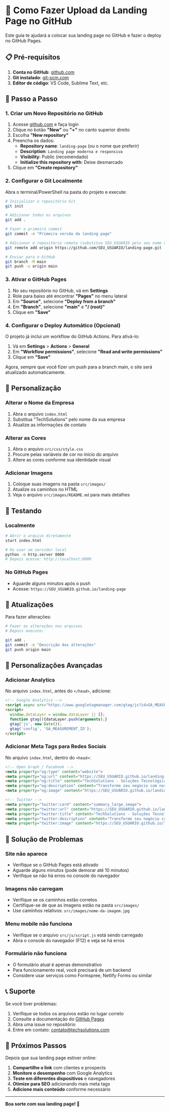 # 🚀 Como Fazer Upload da Landing Page no GitHub

Este guia te ajudará a colocar sua landing page no GitHub e fazer o deploy no GitHub Pages.

## 📋 Pré-requisitos

1. **Conta no GitHub**: [github.com](https://github.com)
2. **Git instalado**: [git-scm.com](https://git-scm.com/)
3. **Editor de código**: VS Code, Sublime Text, etc.

## 🎯 Passo a Passo

### 1. Criar um Novo Repositório no GitHub

1. Acesse [github.com](https://github.com) e faça login
2. Clique no botão **"New"** ou **"+"** no canto superior direito
3. Escolha **"New repository"**
4. Preencha os dados:
   - **Repository name**: `landing-page` (ou o nome que preferir)
   - **Description**: `Landing page moderna e responsiva`
   - **Visibility**: Public (recomendado)
   - **Initialize this repository with**: Deixe desmarcado
5. Clique em **"Create repository"**

### 2. Configurar o Git Localmente

Abra o terminal/PowerShell na pasta do projeto e execute:

```bash
# Inicializar o repositório Git
git init

# Adicionar todos os arquivos
git add .

# Fazer o primeiro commit
git commit -m "Primeira versão da landing page"

# Adicionar o repositório remoto (substitua SEU_USUARIO pelo seu nome de usuário)
git remote add origin https://github.com/SEU_USUARIO/landing-page.git

# Enviar para o GitHub
git branch -M main
git push -u origin main
```

### 3. Ativar o GitHub Pages

1. No seu repositório no GitHub, vá em **Settings**
2. Role para baixo até encontrar **"Pages"** no menu lateral
3. Em **"Source"**, selecione **"Deploy from a branch"**
4. Em **"Branch"**, selecione **"main"** e **"/ (root)"**
5. Clique em **"Save"**

### 4. Configurar o Deploy Automático (Opcional)

O projeto já inclui um workflow do GitHub Actions. Para ativá-lo:

1. Vá em **Settings** > **Actions** > **General**
2. Em **"Workflow permissions"**, selecione **"Read and write permissions"**
3. Clique em **"Save"**

Agora, sempre que você fizer um push para a branch main, o site será atualizado automaticamente.

## 🔧 Personalização

### Alterar o Nome da Empresa

1. Abra o arquivo `index.html`
2. Substitua "TechSolutions" pelo nome da sua empresa
3. Atualize as informações de contato

### Alterar as Cores

1. Abra o arquivo `src/css/style.css`
2. Procure pelas variáveis de cor no início do arquivo
3. Altere as cores conforme sua identidade visual

### Adicionar Imagens

1. Coloque suas imagens na pasta `src/images/`
2. Atualize os caminhos no HTML
3. Veja o arquivo `src/images/README.md` para mais detalhes

## 📱 Testando

### Localmente
```bash
# Abrir o arquivo diretamente
start index.html

# Ou usar um servidor local
python -m http.server 8000
# Depois acesse: http://localhost:8000
```

### No GitHub Pages
- Aguarde alguns minutos após o push
- Acesse: `https://SEU_USUARIO.github.io/landing-page`

## 🔄 Atualizações

Para fazer alterações:

```bash
# Fazer as alterações nos arquivos
# Depois execute:

git add .
git commit -m "Descrição das alterações"
git push origin main
```

## 🎨 Personalizações Avançadas

### Adicionar Analytics

No arquivo `index.html`, antes do `</head>`, adicione:

```html
<!-- Google Analytics -->
<script async src="https://www.googletagmanager.com/gtag/js?id=GA_MEASUREMENT_ID"></script>
<script>
  window.dataLayer = window.dataLayer || [];
  function gtag(){dataLayer.push(arguments);}
  gtag('js', new Date());
  gtag('config', 'GA_MEASUREMENT_ID');
</script>
```

### Adicionar Meta Tags para Redes Sociais

No arquivo `index.html`, dentro do `<head>`:

```html
<!-- Open Graph / Facebook -->
<meta property="og:type" content="website">
<meta property="og:url" content="https://SEU_USUARIO.github.io/landing-page/">
<meta property="og:title" content="TechSolutions - Soluções Tecnológicas">
<meta property="og:description" content="Transforme seu negócio com nossas soluções tecnológicas inovadoras.">
<meta property="og:image" content="https://SEU_USUARIO.github.io/landing-page/src/images/og-image.jpg">

<!-- Twitter -->
<meta property="twitter:card" content="summary_large_image">
<meta property="twitter:url" content="https://SEU_USUARIO.github.io/landing-page/">
<meta property="twitter:title" content="TechSolutions - Soluções Tecnológicas">
<meta property="twitter:description" content="Transforme seu negócio com nossas soluções tecnológicas inovadoras.">
<meta property="twitter:image" content="https://SEU_USUARIO.github.io/landing-page/src/images/og-image.jpg">
```

## 🚨 Solução de Problemas

### Site não aparece
- Verifique se o GitHub Pages está ativado
- Aguarde alguns minutos (pode demorar até 10 minutos)
- Verifique se não há erros no console do navegador

### Imagens não carregam
- Verifique se os caminhos estão corretos
- Certifique-se de que as imagens estão na pasta `src/images/`
- Use caminhos relativos: `src/images/nome-da-imagem.jpg`

### Menu mobile não funciona
- Verifique se o arquivo `src/js/script.js` está sendo carregado
- Abra o console do navegador (F12) e veja se há erros

### Formulário não funciona
- O formulário atual é apenas demonstrativo
- Para funcionamento real, você precisará de um backend
- Considere usar serviços como Formspree, Netlify Forms ou similar

## 📞 Suporte

Se você tiver problemas:

1. Verifique se todos os arquivos estão no lugar correto
2. Consulte a documentação do [GitHub Pages](https://pages.github.com/)
3. Abra uma issue no repositório
4. Entre em contato: contato@techsolutions.com

## 🎉 Próximos Passos

Depois que sua landing page estiver online:

1. **Compartilhe o link** com clientes e prospects
2. **Monitore o desempenho** com Google Analytics
3. **Teste em diferentes dispositivos** e navegadores
4. **Otimize para SEO** adicionando mais meta tags
5. **Adicione mais conteúdo** conforme necessário

---

**Boa sorte com sua landing page! 🚀** 